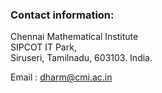 ### Contact information:

Chennai Mathematical Institute  
SIPCOT IT Park,  
Siruseri, Tamilnadu, 603103. India.

Email : dharm@cmi.ac.in 
